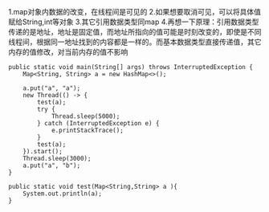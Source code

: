 1.map对象内数据的改变，在线程间是可见的
2.如果想要取消可见，可以将具体值赋给String,int等对象
3.其它引用数据类型同map
4.再想一下原理：引用数据类型传递的是地址，地址是固定值，而地址所指向的值可能是时刻改变的，即使是不同线程间，根据同一地址找到的内容都是一样的。而基本数据类型直接传递值，其它内存的值修改，对当前内存的值不影响
    
    public static void main(String[] args) throws InterruptedException {
        Map<String, String> a = new HashMap<>();

        a.put("a", "a");
        new Thread(() -> {
            test(a);
            try {
                Thread.sleep(5000);
            } catch (InterruptedException e) {
                e.printStackTrace();
            }
            test(a);
        }).start();
        Thread.sleep(3000);
        a.put("a", "b");
    }

    public static void test(Map<String,String> a ){
        System.out.println(a);
    }